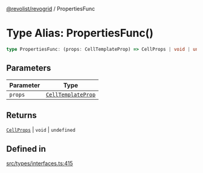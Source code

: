[@revolist/revogrid](README.md) / PropertiesFunc

# Type Alias: PropertiesFunc()

```ts
type PropertiesFunc: (props: CellTemplateProp) => CellProps | void | undefined;
```

## Parameters

| Parameter | Type |
| ------ | ------ |
| `props` | [`CellTemplateProp`](Interface.CellTemplateProp.md) |

## Returns

[`CellProps`](TypeAlias.CellProps.md) \| `void` \| `undefined`

## Defined in

[src/types/interfaces.ts:415](https://github.com/revolist/revogrid/blob/029346d93426056ab8f85e88430904164676d501/src/types/interfaces.ts#L415)

